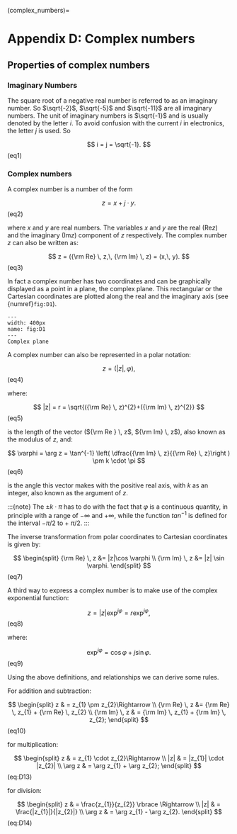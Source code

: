 (complex_numbers)=
# Appendix D: Complex numbers

## Properties of complex numbers
### Imaginary Numbers
The square root of a negative real number is referred to as an imaginary number. So
$\sqrt{-2}$, $\sqrt{-5}$ and $\sqrt{-11}$ are all imaginary numbers. The unit of imaginary numbers is $\sqrt{-1}$ and is usually denoted by the letter $i$. To avoid confusion with the current $i$ in electronics, the letter $j$ is used. So

$$
i = j = \sqrt{-1}.
$$ (eq1)

### Complex numbers
A complex number is a number of the form

$$
z = x + j \cdot y.
$$ (eq2)

where $x$ and $y$ are real numbers. The variables $x$ and $y$ are  the real (Re$z$) and the imaginary (Im$z$) component of $z$ respectively. The complex number $z$ can also be written as:

$$
z = ({\rm Re} \, z,\, {\rm Im} \, z) = (x,\, y).
$$ (eq3)

In fact a complex number has two coordinates and can be graphically displayed as a point in a plane, the complex plane. This rectangular or the Cartesian coordinates are plotted along the real and the imaginary axis (see {numref}`fig:D1`). 

```{figure} /Fig-app/figD1.png
---
width: 400px
name: fig:D1
---
Complex plane
```

A complex number can also be represented in a polar notation:

$$
z = (|z|,\varphi),
$$ (eq4)

where:

$$
|z| = r = \sqrt{({\rm Re} \, z)^{2}+({\rm Im} \, z)^{2}}
$$ (eq5)

is the length of the vector (${\rm Re } \, z$, ${\rm Im} \, z$), also known as the modulus of $z$, and:

$$
\varphi = \arg z = \tan^{-1} \left( \dfrac{{\rm Im} \, z}{{\rm Re} \, z}\right ) \pm k \cdot \pi
$$ (eq6)

is the angle this vector makes with the positive real axis, with $k$ as an integer, also known as the argument of $z$.

:::{note}
The $\pm  k \cdot \pi$ has to do with the fact that $\varphi$ is a continuous quantity, in principle with a range of $-\infty$ and $+\infty$, while the function $tan^{-1}$ is defined for the interval $-\pi/2$ to + $\pi/2$.
:::

The inverse transformation from polar coordinates to Cartesian coordinates is given by:

$$
\begin{split}
{\rm Re} \, z &= |z|\cos \varphi \\
{\rm Im} \, z &= |z| \sin \varphi.
\end{split}
$$ (eq7)

A third way to express a complex number is to make use of the complex exponential function:

$$
z = |z|\exp^{j\varphi}  = r\exp^{j\varphi},
$$ (eq8)

where:

$$
\exp^{j\varphi} = \cos \varphi +j\sin \varphi.
$$ (eq9)

Using the above definitions, and relationships we can derive some rules.

For addition and subtraction:

$$
\begin{split}
z & = z_{1} \pm z_{2}\Rightarrow \\
{\rm Re} \, z &= {\rm Re} \, z_{1} + {\rm Re} \, z_{2} \\
{\rm Im} \, z & = {\rm Im} \, z_{1} + {\rm Im} \, z_{2};
\end{split}
$$ (eq10)

for multiplication:

$$
\begin{split}
z & = z_{1} \cdot z_{2}\Rightarrow \\
|z| & = |z_{1}| \cdot |z_{2}| \\
\arg z & = \arg z_{1} + \arg z_{2};
\end{split}
$$ (eq:D13)

for division:

$$
\begin{split}
z & = \frac{z_{1}}{z_{2}} \rbrace \Rightarrow \\
|z| & = \frac{|z_{1}|}{|z_{2}|} \\
\arg z & = \arg z_{1} - \arg z_{2}.
\end{split}
$$ (eq:D14)

